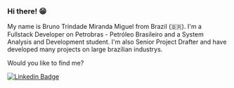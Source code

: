 ### Hi there! 😁

My name is Bruno Trindade Miranda Miguel from Brazil (🇧🇷). I'm a Fullstack Developer on Petrobras - Petróleo Brasileiro and a System Analysis and Development student.
I'm also Senior Project Drafter and have developed many projects on large brazilian industrys.


Would you like to find me?

[![Linkedin Badge](https://img.shields.io/badge/-LinkedIn-blue?style=flat-square&logo=Linkedin&logoColor=white&link=https://www.linkedin.com/in/bruno-trindade-miranda-miguel)](https://www.linkedin.com/in/bruno-trindade-miranda-miguel)

<!--
**brtrindade/brtrindade** is a ✨ _special_ ✨ repository because its `README.md` (this file) appears on your GitHub profile.

Here are some ideas to get you started:

- 🔭 I’m currently working on ...
- 🌱 I’m currently learning ...
- 👯 I’m looking to collaborate on ...
- 🤔 I’m looking for help with ...
- 💬 Ask me about ...
- 📫 How to reach me: ...
- 😄 Pronouns: ...
- ⚡ Fun fact: ...
-->
